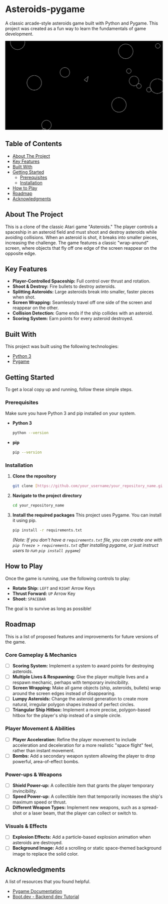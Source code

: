 # Asteroids-pygame

A classic arcade-style asteroids game built with Python and Pygame. This project was created as a fun way to learn the fundamentals of game development.

![Gameplay Screenshot](<ingame.png>)

## Table of Contents

- [About The Project](#about-the-project)
- [Key Features](#key-features)
- [Built With](#built-with)
- [Getting Started](#getting-started)
  - [Prerequisites](#prerequisites)
  - [Installation](#installation)
- [How to Play](#how-to-play)
- [Roadmap](#roadmap)
- [Acknowledgments](#acknowledgments)

## About The Project

This is a clone of the classic Atari game "Asteroids." The player controls a spaceship in an asteroid field and must shoot and destroy asteroids while avoiding collisions. When an asteroid is shot, it breaks into smaller pieces, increasing the challenge. The game features a classic "wrap-around" screen, where objects that fly off one edge of the screen reappear on the opposite edge.

## Key Features

* **Player-Controlled Spaceship:** Full control over thrust and rotation.
* **Shoot & Destroy:** Fire bullets to destroy asteroids.
* **Splitting Asteroids:** Large asteroids break into smaller, faster pieces when shot.
* **Screen Wrapping:** Seamlessly travel off one side of the screen and reappear on the other.
* **Collision Detection:** Game ends if the ship collides with an asteroid.
* **Scoring System:** Earn points for every asteroid destroyed.

## Built With

This project was built using the following technologies:

* [Python 3](https://www.python.org/)
* [Pygame](https://www.pygame.org/news)

## Getting Started

To get a local copy up and running, follow these simple steps.

### Prerequisites

Make sure you have Python 3 and pip installed on your system.

* **Python 3**
    ```sh
    python --version
    ```
* **pip**
    ```sh
    pip --version
    ```

### Installation

1.  **Clone the repository**
    ```sh
    git clone [https://github.com/your_username/your_repository_name.git](https://github.com/your_username/your_repository_name.git)
    ```
2.  **Navigate to the project directory**
    ```sh
    cd your_repository_name
    ```
3.  **Install the required packages**
    This project uses Pygame. You can install it using pip.
    ```sh
    pip install -r requirements.txt
    ```
    *(Note: If you don't have a `requirements.txt` file, you can create one with `pip freeze > requirements.txt` after installing pygame, or just instruct users to run `pip install pygame`)*

## How to Play

Once the game is running, use the following controls to play:

* **Rotate Ship:** `LEFT` and `RIGHT` Arrow Keys
* **Thrust Forward:** `UP` Arrow Key
* **Shoot:** `SPACEBAR`

The goal is to survive as long as possible!

## Roadmap

This is a list of proposed features and improvements for future versions of the game. 

### Core Gameplay & Mechanics
- [ ] **Scoring System:** Implement a system to award points for destroying asteroids.
- [ ] **Multiple Lives & Respawning:** Give the player multiple lives and a respawn mechanic, perhaps with temporary invincibility.
- [ ] **Screen Wrapping:** Make all game objects (ship, asteroids, bullets) wrap around the screen edges instead of disappearing.
- [ ] **Lumpy Asteroids:** Change the asteroid generation to create more natural, irregular polygon shapes instead of perfect circles.
- [ ] **Triangular Ship Hitbox:** Implement a more precise, polygon-based hitbox for the player's ship instead of a simple circle.

### Player Movement & Abilities
- [ ] **Player Acceleration:** Refine the player movement to include acceleration and deceleration for a more realistic "space flight" feel, rather than instant movement.
- [ ] **Bombs:** Add a secondary weapon system allowing the player to drop powerful, area-of-effect bombs.

### Power-ups & Weapons
- [ ] **Shield Power-up:** A collectible item that grants the player temporary invincibility.
- [ ] **Speed Power-up:** A collectible item that temporarily increases the ship's maximum speed or thrust.
- [ ] **Different Weapon Types:** Implement new weapons, such as a spread-shot or a laser beam, that the player can collect or switch to.

### Visuals & Effects
- [ ] **Explosion Effects:** Add a particle-based explosion animation when asteroids are destroyed.
- [ ] **Background Image:** Add a scrolling or static space-themed background image to replace the solid color.

## Acknowledgments

A list of resources that you found helpful.
* [Pygame Documentation](https://www.pygame.org/docs/)
* [Boot.dev - Backend dev Tutorial](https://boot.dev/)
